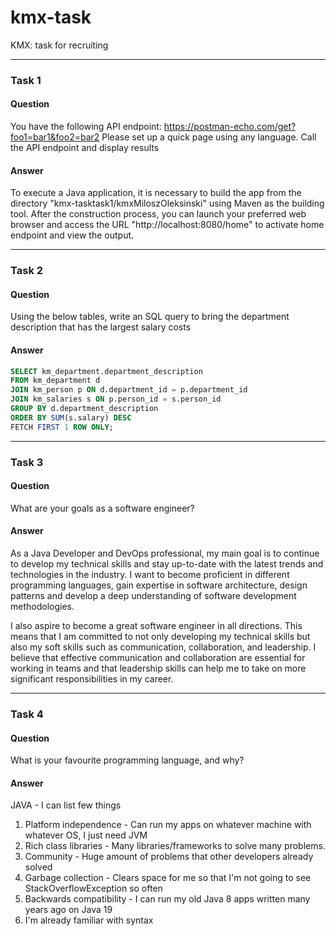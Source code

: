 # kmx-task
KMX: task for recruiting

---
### Task 1
#### Question
You have the following API endpoint: https://postman-echo.com/get?foo1=bar1&foo2=bar2
Please set up a quick page using any language. Call the API endpoint and display results

#### Answer
To execute a Java application, it is necessary to build the app from the directory 
"kmx-tasktask1/kmxMiloszOleksinski" using Maven as the building tool. 
After the construction process, you can launch your preferred web browser and access the URL 
"http://localhost:8080/home" to activate home endpoint and view the output.

---
### Task 2
#### Question
Using the below tables, write an SQL query to bring the department description that has the largest salary costs

#### Answer
```sql
SELECT km_department.department_description
FROM km_department d
JOIN km_person p ON d.department_id = p.department_id
JOIN km_salaries s ON p.person_id = s.person_id
GROUP BY d.department_description
ORDER BY SUM(s.salary) DESC
FETCH FIRST 1 ROW ONLY;
```

---
### Task 3
#### Question
What are your goals as a software engineer?

#### Answer
As a Java Developer and DevOps professional, my main goal is to continue to develop my technical skills and stay up-to-date with the latest trends and technologies in the industry. I want to become proficient in different programming languages, gain expertise in software architecture, design patterns and develop a deep understanding of software development methodologies.

I also aspire to become a great software engineer in all directions. This means that I am committed to not only developing my technical skills but also my soft skills such as communication, collaboration, and leadership. I believe that effective communication and collaboration are essential for working in teams and that leadership skills can help me to take on more significant responsibilities in my career.

---
### Task 4
#### Question
What is your favourite programming language, and why?

#### Answer
JAVA - I can list few things
1. Platform independence - Can run my apps on whatever machine with whatever OS, I just need JVM
2. Rich class libraries - Many libraries/frameworks to solve many problems.
3. Community - Huge amount of problems that other developers already solved
4. Garbage collection - Clears space for me so that I'm not going to see StackOverflowException so often
5. Backwards compatibility - I can run my old Java 8 apps written many years ago on Java 19
6. I'm already familiar with syntax
